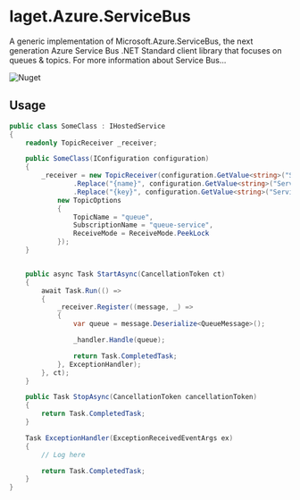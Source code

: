 # laget.Azure.ServiceBus
A generic implementation of Microsoft.Azure.ServiceBus, the next generation Azure Service Bus .NET Standard client library that focuses on queues & topics. For more information about Service Bus...

![Nuget](https://img.shields.io/nuget/v/laget.Azure.ServiceBus)

## Usage
```c#
public class SomeClass : IHostedService
{
    readonly TopicReceiver _receiver;

    public SomeClass(IConfiguration configuration)
    {
        _receiver = new TopicReceiver(configuration.GetValue<string>("ServiceBus:Url")
                .Replace("{name}", configuration.GetValue<string>("ServiceBus:QueueService:Name"))
                .Replace("{key}", configuration.GetValue<string>("ServiceBus:QueueService:QueueKey")),
            new TopicOptions
            {
                TopicName = "queue",
                SubscriptionName = "queue-service",
                ReceiveMode = ReceiveMode.PeekLock
            });
    }


    public async Task StartAsync(CancellationToken ct)
    {
        await Task.Run(() =>
        {
            _receiver.Register((message, _) =>
            {
                var queue = message.Deserialize<QueueMessage>();

                _handler.Handle(queue);

                return Task.CompletedTask;
            }, ExceptionHandler);
        }, ct);
    }

    public Task StopAsync(CancellationToken cancellationToken)
    {
        return Task.CompletedTask;
    }

    Task ExceptionHandler(ExceptionReceivedEventArgs ex)
    {
        // Log here

        return Task.CompletedTask;
    }
}
```
